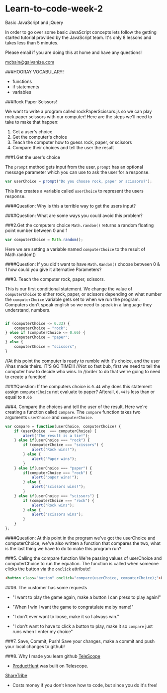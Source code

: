 # Learn-to-code-week-2

Basic JavaScript and jQuery

In order to go over some basic JavaScript concepts lets follow the getting
started tutorial provided by the JavaScript team. It's only 8 lessons and
takes less than 5 minutes.

Please email if you are doing this at home and have any questions!

mcbain@galvanize.com

###HOORAY VOCABULARY!

- functions
- if statements
- variables




###Rock Paper Scissors!

We want to write a program called rockPaperScissors.js so we can play rock paper
scissors with our computer! Here are the steps we'll need to take to make that happen:

1. Get a user's choice
1. Get the computer's choice
1. Teach the computer how to guess rock, paper, or scissors
1. Compare their choices and tell the user the result


###1.Get the user's choice

The ```prompt``` method gets input from the user, ```prompt``` has an optional message parameter which you can use to ask the user for a response.

```javascript
var userChoice = prompt("Do you choose rock, paper or scissors?");
```

This line creates a variable called ```userChoice``` to represent the users response.

####Question:
Why is this a terrible way to get the users input?

####Question:
What are some ways you could avoid this problem?


###2.Get the computers choice
```Math.random()``` returns a random floating point number between 0 and 1

```javascript
var computerChoice = Math.random();
```

Here we are setting a variable named ```computerChoice``` to the result of Math.random()

####Question:
If you did't want to have ```Math.Random()``` choose between 0 & 1 how could you give it
alternative Parameters?


###3. Teach the computer rock, paper, scissors.

This is our first conditional statement. We change the value of ```computerChoice```
to either rock, paper, or scissors depending on what number the ```computerChoice```
variable gets set to when we run the program. Computers don't speak english so
we need to speak in a language they understand, numbers.

```javascript

if (computerChoice <= 0.33) {
    computerChoice = "rock";
} else if (computerChoice <= 0.66) {
    computerChoice = "paper";
} else {
    computerChoice = "scissors";
}
```



//At this point the computer is ready to rumble with it's choice, and the user
//has made theirs. IT'S GO TIME!!!
//Not so fast bub, first we need to tell the computer how to decide who wins. In
//order to do that we're going to need to create a function!

####Question:
If the computers choice is ```0.44``` why does this statement assign ```computerChoice```
not evaluate to paper? Afterall, ```0.44``` is less than or equal to ```0.66```


###4. Compare the choices and tell the user of the result.
Here we're creating a function called ```compare```. The ```compare``` function takes two
arguments ```userChoice``` and ```computerChoice```.

```javascript
var compare = function(userChoice, computerChoice) {
    if (userChoice  === computerChoice) {
        alert("The result is a tie!");
    } else if(userChoice === "rock") {
        if (computerChoice === "scissors") {
            alert("Rock wins!");
        } else {
            alert("Paper wins");
        }
    } else if(userChoice === "paper") {
        if(computerChoice === "rock") {
            alert("paper wins!");
        } else {
            alert("scissors wins!");
        }
    } else if(userChoice === "scissors") {
        if (computerChoice === "rock") {
            alert("Rock wins");
        } else {
            alert("scissors wins");
        }
    }
};
```

####Question:
At this point in the program we've got the userChoice and computerChoice, we've also
written a function that compares the two, what is the last thing we have to do to make this program
run?







###5. Calling the compare function
 We're passing values of userChoice and computerChoice to run the equation. The
 function is called when someone clicks the button via the ```onclick``` attribute!

```html
<button class="button" onclick="compare(userChoice, computerChoice);">LETS PLAY RPS!</button>
```

###6. The customer has some requests

- "I want to play the game again, make a button I can press to play again!"

- "When I win I want the game to congratulate me by name!"

- "I don't ever want to loose, make it so I always win."

- "I don't want to have to click a button to play, make it so ```compare``` just runs when I enter
my choice"


###7. Save, Commit, Push!
Save your changes, make a commit and push your local changes to github!



###8. Why I made you learn github
[TeleScope](http://www.telescopeapp.org)
- [ProductHunt](https://www.producthunt.com/) was built on Telescope.

[ShareTribe](https://www.sharetribe.com/)
- Costs money if you don't know how to code, but since you do it's free! 
